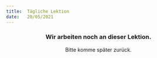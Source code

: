 ```yaml
---
title:  Tägliche Lektion
date:   20/05/2021
---
```


### <center>Wir arbeiten noch an dieser Lektion.</center>
<center>Bitte komme später zurück.</center>